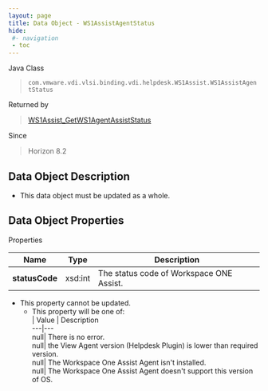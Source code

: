 ```yaml
---
layout: page
title: Data Object - WS1AssistAgentStatus
hide:
 #- navigation
 - toc
---
```






Java Class  
> `com.vmware.vdi.vlsi.binding.vdi.helpdesk.WS1Assist.WS1AssistAgentStatus`

Returned by  
> [WS1Assist_GetWS1AgentAssistStatus](vdi.helpdesk.WS1Assist.md#getWS1AssistAgentStatus)

Since  
> Horizon 8.2


## Data Object Description 

  * This data object must be updated as a whole.



## Data Object Properties

Properties

Name |  Type |  Description   
---|---|---  
**statusCode**|  xsd:int|  The status code of Workspace ONE Assist.   


* This property cannot be updated.
  * This property will be one of:  
|  Value |  Description   
---|---  
null| There is no error.  
null| the View Agent version (Helpdesk Plugin) is lower than required version.  
null| The Workspace One Assist Agent isn't installed.  
null| The Workspace One Assist Agent doesn't support this version of OS.  

  
  
  

  
  
